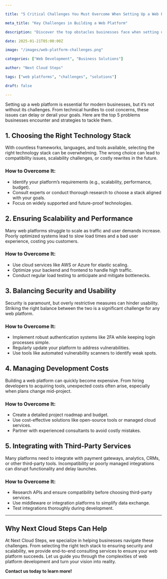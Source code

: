 ```yaml
---

title: "5 Critical Challenges You Must Overcome When Setting Up a Web Platform"

meta_title: "Key Challenges in Building a Web Platform"

description: "Discover the top obstacles businesses face when setting up a web platform and learn how to overcome them."

date: 2025-01-21T05:00:00Z

image: "/images/web-platform-challenges.png"

categories: ["Web Development", "Business Solutions"]

author: "Next Cloud Steps"

tags: ["web platforms", "challenges", "solutions"]

draft: false

---
```


Setting up a web platform is essential for modern businesses, but it’s not without its challenges. From technical hurdles to cost concerns, these issues can delay or derail your goals. Here are the top 5 problems businesses encounter and strategies to tackle them.

## 1. **Choosing the Right Technology Stack**

With countless frameworks, languages, and tools available, selecting the right technology stack can be overwhelming. The wrong choice can lead to compatibility issues, scalability challenges, or costly rewrites in the future.

### How to Overcome It:
- Identify your platform’s requirements (e.g., scalability, performance, budget).
- Consult experts or conduct thorough research to choose a stack aligned with your goals.
- Focus on widely supported and future-proof technologies.

## 2. **Ensuring Scalability and Performance**

Many web platforms struggle to scale as traffic and user demands increase. Poorly optimized systems lead to slow load times and a bad user experience, costing you customers.

### How to Overcome It:
- Use cloud services like AWS or Azure for elastic scaling.
- Optimize your backend and frontend to handle high traffic.
- Conduct regular load testing to anticipate and mitigate bottlenecks.

## 3. **Balancing Security and Usability**

Security is paramount, but overly restrictive measures can hinder usability. Striking the right balance between the two is a significant challenge for any web platform.

### How to Overcome It:
- Implement robust authentication systems like 2FA while keeping login processes simple.
- Regularly update your platform to address vulnerabilities.
- Use tools like automated vulnerability scanners to identify weak spots.

## 4. **Managing Development Costs**

Building a web platform can quickly become expensive. From hiring developers to acquiring tools, unexpected costs often arise, especially when plans change mid-project.

### How to Overcome It:
- Create a detailed project roadmap and budget.
- Use cost-effective solutions like open-source tools or managed cloud services.
- Partner with experienced consultants to avoid costly mistakes.

## 5. **Integrating with Third-Party Services**

Many platforms need to integrate with payment gateways, analytics, CRMs, or other third-party tools. Incompatibility or poorly managed integrations can disrupt functionality and delay launches.

### How to Overcome It:
- Research APIs and ensure compatibility before choosing third-party services.
- Use middleware or integration platforms to simplify data exchange.
- Test integrations thoroughly during development.

---

## Why Next Cloud Steps Can Help

At Next Cloud Steps, we specialize in helping businesses navigate these challenges. From selecting the right tech stack to ensuring security and scalability, we provide end-to-end consulting services to ensure your web platform succeeds. Let us guide you through the complexities of web platform development and turn your vision into reality. 

**Contact us today to learn more!**
